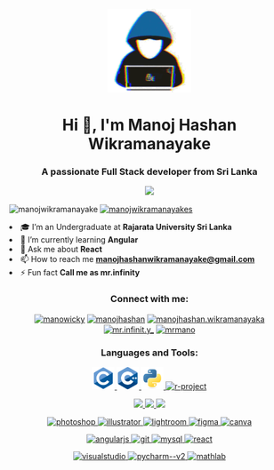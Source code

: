 <p align="center"><picture><img src = "https://github.com/0xAbdulKhalid/0xAbdulKhalid/raw/main/assets/mdImages/about_me.gif" width =150px></picture> </p>
<h1 align="center">Hi 👋, I'm Manoj Hashan Wikramanayake</h1>
<h3 align="center">A passionate Full Stack developer from Sri Lanka</h3>

<p align="center">
 <a href="https://github.com/jaypavasiya"><img src="https://readme-typing-svg.herokuapp.com?lines=Always%20learning%20new%20things%20!&center=true&width=500&height=50"></a>
<p align="left"> <img src="https://komarev.com/ghpvc/?username=manojwikramanayake&label=Profile%20views&color=0e75b6&style=flat" alt="manojwikramanayake" /> 
 <a href="https://github.com/manojwikramanayake">
	<img src="https://img.shields.io/github/followers/manojwikramanayake?label=Followers" alt="manojwikramanayakes" />
	</a>
</p>
<li>🎓 I’m an Undergraduate at <b>Rajarata University Sri Lanka</b></li>
 <li>🌱 I’m currently learning <b>Angular</b></li>
<li>💬 Ask me about <b>React</b></li>

<li>📫 How to reach me <a href="manojhashanwikramanayake@gmail.com"><b>manojhashanwikramanayake@gmail.com</b></a></li>

<li>⚡ Fun fact <b>Call me as mr.infinity</b></li>

<h3 align="center">Connect with me:</h3>
<p align="center">
<a href="https://twitter.com/manowicky" target="blank"><img align="center" src="https://raw.githubusercontent.com/rahuldkjain/github-profile-readme-generator/master/src/images/icons/Social/twitter.svg" alt="manowicky" height="30" width="40" /></a>
<a href="https://linkedin.com/in/manojhashan" target="blank"><img align="center" src="https://raw.githubusercontent.com/rahuldkjain/github-profile-readme-generator/master/src/images/icons/Social/linked-in-alt.svg" alt="manojhashan" height="30" width="40" /></a>
<a href="https://fb.com/manojhashan.wikramanayaka" target="blank"><img align="center" src="https://raw.githubusercontent.com/rahuldkjain/github-profile-readme-generator/master/src/images/icons/Social/facebook.svg" alt="manojhashan.wikramanayaka" height="30" width="40" /></a>
<a href="https://instagram.com/mr.infinit.y_" target="blank"><img align="center" src="https://raw.githubusercontent.com/rahuldkjain/github-profile-readme-generator/master/src/images/icons/Social/instagram.svg" alt="mr.infinit.y_" height="30" width="40" /></a>
<a href="https://www.behance.net/mrmano" target="blank"><img align="center" src="https://raw.githubusercontent.com/rahuldkjain/github-profile-readme-generator/master/src/images/icons/Social/behance.svg" alt="mrmano" height="30" width="40" /></a>
</p>

<h3 align="center">Languages and Tools:</h3>
<p align="center"> 
<a href="https://www.cprogramming.com/" target="blank" rel="noreferrer"> <img src="https://raw.githubusercontent.com/devicons/devicon/master/icons/c/c-original.svg" alt="c" width="40" height="40"/> </a> <a href="https://www.w3schools.com/cpp/" target="blank" rel="noreferrer"> <img src="https://raw.githubusercontent.com/devicons/devicon/master/icons/cplusplus/cplusplus-original.svg" alt="cplusplus" width="40" height="40"/> </a> <a href="https://www.python.org" target="blank" rel="noreferrer"> <img src="https://raw.githubusercontent.com/devicons/devicon/master/icons/python/python-original.svg" alt="python" width="40" height="40"/> </a> 
<a href="https://www.r-project.org/" target="blank" rel="noreferrer"> <img src="https://img.icons8.com/fluency/48/r-project.png" alt="r-project" width="40" height="40"> </a></p>

<p align="center">
 <a href="https://www.w3.org/html/" target="_blank"> <img src="https://img.icons8.com/color/48/000000/html-5.png"/> </a> 
 <a href="https://www.w3schools.com/css/" target="_blank"> <img src="https://img.icons8.com/color/48/000000/css3.png"/> </a> 
<a href="https://developer.mozilla.org/en-US/docs/Web/JavaScript" target="_blank"> <img src="https://img.icons8.com/color/48/000000/javascript.png"/> </a> 
</p>
<p align="center">
<a href="https://www.photoshop.com/en" target="_blank" rel="noreferrer"> <img src="https://img.icons8.com/color/48/adobe-photoshop--v1.png" alt="photoshop" width="40" height="40"/> </a>
<a href="https://www.adobe.com/in/products/illustrator.html" target="_blank" rel="noreferrer"> <img src="https://img.icons8.com/color/48/adobe-illustrator--v1.png" alt="illustrator" width="40" height="40"/> </a>
<a href="https://www.lightroom.com/in/products/illustrator.html" target="_blank" rel="noreferrer"> <img src="https://img.icons8.com/color/48/000000/adobe-lightroom--v1.png" alt="lightroom" width="40" height="40"/> </a>
 <a href="https://www.figma.com/" target="_blank" rel="noreferrer"> <img src="https://img.icons8.com/color/48/figma--v1.png"  alt="figma" width="40" height="40"/> </a>
<a href="https://www.canva.com/" target="_blank" rel="noreferrer"> <img src="https://img.icons8.com/fluency/48/canva.png"  alt="canva" width="40" height="40"/></a>
</p>
<p align="center">
<a href="https://angular.io" target="_blank" rel="noreferrer"> <img src="https://img.icons8.com/color/48/angularjs.png" alt="angularjs" width="40" height="40"/> </a> 
<a href="https://git-scm.com/" target="_blank" rel="noreferrer"> <img src="https://img.icons8.com/color/48/git.png" alt="git" width="40" height="40"/> </a> 
<a href="https://www.mysql.com/" target="_blank" rel="noreferrer"> <img src="https://img.icons8.com/color/48/mysql-logo.png" alt="mysql" width="40" height="40"/> </a> 
<a href="https://reactjs.org/" target="_blank" rel="noreferrer"> <img src="https://img.icons8.com/color/48/react-native.png" alt="react" width="40" height="40"/> </a> </p>
</p>

<p align="center">
<a href="https:/https://code.visualstudio.com/" target="_blank"  rel="noreferrer"> <img src="https://img.icons8.com/color/48/visual-studio-code-2019.png" alt="visualstudio" width="40" height="40"/> </a> 
<a href="https://reactjs.org/" target="_blank" rel="noreferrer"> <img <img width="48" height="48" src="https://img.icons8.com/color/48/pycharm--v2.png" alt="pycharm--v2" width="40" height="40"/> </a> 
<a href="https://https://www.mathworks.com/" target="_blank" rel="noreferrer"> <img <img width="48" height="48" src="https://img.icons8.com/fluency/48/matlab.png"  alt="mathlab" width="40" height="40"/> </a> 
</p>

  
